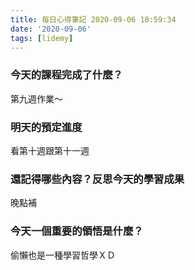 ```yaml
---
title: 每日心得筆記 2020-09-06 18:59:34
date: '2020-09-06'
tags: [lidemy]
---
```


### 今天的課程完成了什麼？

第九週作業～

### 明天的預定進度

看第十週跟第十一週

### 還記得哪些內容？反思今天的學習成果

晚點補

### 今天一個重要的領悟是什麼？

偷懶也是一種學習哲學ＸＤ
